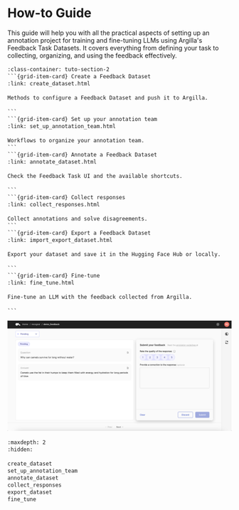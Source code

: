 # How-to Guide

This guide will help you with all the practical aspects of setting up an annotation project for training and fine-tuning LLMs using Argilla's Feedback Task Datasets. It covers everything from defining your task to collecting, organizing, and using the feedback effectively.


````{grid}  1 1 3 3
:class-container: tuto-section-2
```{grid-item-card} Create a Feedback Dataset
:link: create_dataset.html

Methods to configure a Feedback Dataset and push it to Argilla.

```
```{grid-item-card} Set up your annotation team
:link: set_up_annotation_team.html

Workflows to organize your annotation team.
```
```{grid-item-card} Annotate a Feedback Dataset
:link: annotate_dataset.html

Check the Feedback Task UI and the available shortcuts.

```
```{grid-item-card} Collect responses
:link: collect_responses.html

Collect annotations and solve disagreements.
```
```{grid-item-card} Export a Feedback Dataset
:link: import_export_dataset.html

Export your dataset and save it in the Hugging Face Hub or locally.

```
```{grid-item-card} Fine-tune
:link: fine_tune.html

Fine-tune an LLM with the feedback collected from Argilla.

```
````

![Feedback dataset snapshot](../../../_static/images/llms/snapshot-feedback-demo.png)

```{toctree}
:maxdepth: 2
:hidden:

create_dataset
set_up_annotation_team
annotate_dataset
collect_responses
export_dataset
fine_tune
```